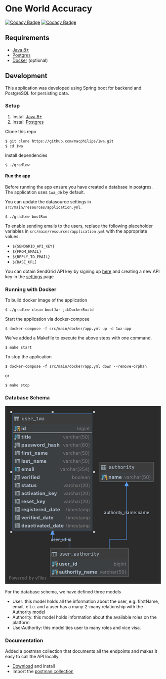 # One World Accuracy
[![Codacy Badge](https://app.codacy.com/project/badge/Grade/085ac2217b404b05bb0ea128f1740fb3)](https://www.codacy.com?utm_source=github.com&amp;utm_medium=referral&amp;utm_content=macphilips/1wa&amp;utm_campaign=Badge_Grade)
[![Codacy Badge](https://app.codacy.com/project/badge/Coverage/085ac2217b404b05bb0ea128f1740fb3)](https://www.codacy.com/gh/macphilips/1wa/dashboard?utm_source=github.com&utm_medium=referral&utm_content=macphilips/1wa&utm_campaign=Badge_Coverage)

## Requirements

-   [Java 8+](https://www.oracle.com/java/technologies/javase-downloads.html)
-   [Postgres](https://www.postgresql.org/docs/9.4/static/tutorial-install.html)
-   [Docker](https://www.docker.com/get-started) (optional)

## Development

This application was developed using Spring boot for backend and PostgreSQL for persisting data.

### Setup

1.  Install [Java 8+](https://www.oracle.com/java/technologies/javase-downloads.html)
2.  Install [Postgres](https://www.postgresql.org/docs/9.4/static/tutorial-install.html)

Clone this repo

```shell script
$ git clone https://github.com/macphilips/1wa.git
$ cd 1wa
```

Install dependencies

```shell script
$ ./gradlew
```

#### Run the app

Before running the app ensure you have created a database in postgres. The application uses `1wa_db` by default.

You can update the datasource settings in `src/main/resources/application.yml`.

```shell script
$ ./gradlew bootRun
```

To enable sending emails to the users, replace the following placeholder variables in `src/main/resources/application.yml` with the appropriate values.

-   `${SENDGRID_API_KEY}`
-   `${FROM_EMAIL}`
-   `${REPLY_TO_EMAIL}`
-   `${BASE_URL}`

You can obtain SendGrid API key by signing up [here](https://signup.sendgrid.com/) and creating a new API key in the [settings](https://app.sendgrid.com/settings/api_keys) page

### Running with Docker

To build docker image of the application

```shell script
$ ./gradlew clean bootJar jibDockerBuild
```

Start the application via docker-compose

```shell script
$ docker-compose -f src/main/docker/app.yml up -d 1wa-app
```

We've added a Makefile to execute the above steps with one command.

```shell script
$ make start
```

To stop the application

```shell script
$ docker-compose -f src/main/docker/app.yml down --remove-orphan
```

or

```shell script
$ make stop
```

### Database Schema
![Database Schema](schema.png)

For the database schema, we have defined three models
-   User: this model holds all the information about the user, e.g. firstName, email, e.t.c. and a user has a many-2-many relationship with the Authority model
-   Authority: this model holds information about the available roles on the platform
-   UserAuthority: this model ties user to many roles and vice visa.

### Documentation
Added a postman collection that documents all the endpoints and makes it easy to call the API locally.

-   [Download](https://www.postman.com/downloads/) and install
-   Import the [postman collection](1wa.postman_collection.json)
